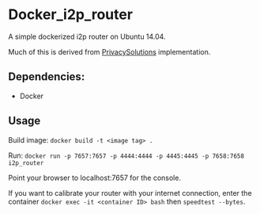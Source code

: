 # Docker_i2p_router

A simple dockerized i2p router on Ubuntu 14.04.

Much of this is derived from [PrivacySolutions](https://github.com/PrivacySolutions/docker-i2p) implementation.

## Dependencies:

* Docker

## Usage

Build image: `docker build -t <image tag> .`

Run: `docker run -p 7657:7657 -p 4444:4444 -p 4445:4445 -p 7658:7658 i2p_router`

Point your browser to localhost:7657 for the console.

If you want to calibrate your router with your internet connection, enter the container `docker exec -it <container ID> bash` then `speedtest --bytes`. 

